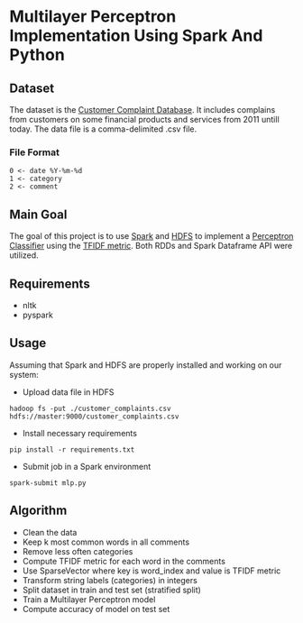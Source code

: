 # Multilayer Perceptron Implementation Using Spark And Python

## Dataset

The dataset is the [Customer Complaint Database](https://catalog.data.gov/dataset/consumer-complaint-database). It includes complains from customers on some financial products and services from 2011 untill today. The data file is a comma-delimited .csv file. 

### File Format


```
0 <- date %Y-%m-%d
1 <- category
2 <- comment
```

## Main Goal

The goal of this project is to use [Spark](https://spark.apache.org/) and [HDFS](https://hadoop.apache.org/docs/r1.2.1/hdfs_design.html) to implement a [Perceptron Classifier](https://en.wikipedia.org/wiki/Multilayer_perceptron) using the [TFIDF metric](https://en.wikipedia.org/wiki/Tf%E2%80%93idf). Both RDDs and Spark Dataframe API were utilized.

## Requirements
- nltk
- pyspark

## Usage

Assuming that Spark and HDFS are properly installed and working on our system:

- Upload data file in HDFS
```
hadoop fs -put ./customer_complaints.csv hdfs://master:9000/customer_complaints.csv
```

- Install necessary requirements
```
pip install -r requirements.txt
```

- Submit job in a Spark environment
```
spark-submit mlp.py
```


## Algorithm

- Clean the data
- Keep k most common words in all comments
- Remove less often categories
- Compute TFIDF metric for each word in the comments 
- Use SparseVector where key is word_index and value is TFIDF metric
- Transform string labels (categories) in integers
- Split dataset in train and test set (stratified split)
- Train a Multilayer Perceptron model
- Compute accuracy of model on test set
